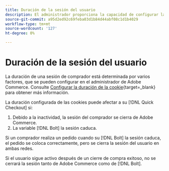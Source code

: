 ```yaml
---
title: Duración de la sesión del usuario
description: El administrador proporciona la capacidad de configurar la duración de la cookie de su usuario de Adobe Commerce para el [!DNL Quick Checkout] extensión.
source-git-commit: a95d2ed92c69feba03d1b84d44abf08c1d1b4029
workflow-type: tm+mt
source-wordcount: '127'
ht-degree: 0%

---
```



# Duración de la sesión del usuario

La duración de una sesión de comprador está determinada por varios factores, que se pueden configurar en el administrador de Adobe Commerce. Consulte [Configurar la duración de la cookie](https://docs.magento.com/user-guide/customers/customer-online-options.html){target=_blank} para obtener más información.

La duración configurada de las cookies puede afectar a su [!DNL Quick Checkout] si:

1. Debido a la inactividad, la sesión del comprador se cierra de Adobe Commerce.
1. La variable [!DNL Bolt] la sesión caduca.

Si un comprador realiza un pedido cuando su [!DNL Bolt] la sesión caduca, el pedido se coloca correctamente, pero se cierra la sesión del usuario en ambas redes.

Si el usuario sigue activo después de un cierre de compra exitoso, no se cerrará la sesión tanto de Adobe Commerce como de [!DNL Bolt].
